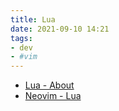 ```yaml
---
title: Lua
date: 2021-09-10 14:21
tags:
- dev
- #vim
---
```


* [Lua - About](https://www.lua.org/about.html)
* [Neovim - Lua](https://neovim.io/doc/user/lua.html)
 
